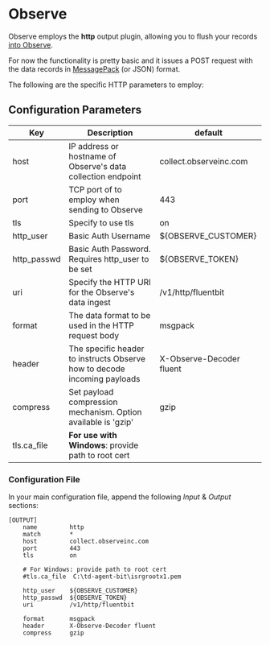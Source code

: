 # Observe

Observe employs the **http** output plugin, allowing you to flush your records [into Observe](https://docs.observeinc.com/en/latest/content/data-ingestion/forwarders/fluentbit.html).

For now the functionality is pretty basic and it issues a POST request with the data records in [MessagePack](http://msgpack.org) (or JSON) format.  

The following are the specific HTTP parameters to employ:

## Configuration Parameters

| Key                        | Description                                                                                                                                                                                                                                                                                                                        | default   |
| -------------------------- | ---------------------------------------------------------------------------------------------------------------------------------------------------------------------------------------------------------------------------------------------------------------------------------------------------------------------------------- | --------- |
| host                       | IP address or hostname of Observe's data collection endpoint                                                                                                                                                                                                                                                                       | collect.observeinc.com |
| port                       | TCP port of to employ when sending to Observe                                                                                                                                                                                                                                                                                      | 443      |
| tls                        | Specify to use tls                                                                                                                                                                                                                                                                                                                 | on       |
| http_user                  | Basic Auth Username                                                                                                                                                                                                                                                                                                                | ${OBSERVE_CUSTOMER} |
| http_passwd                | Basic Auth Password. Requires http\_user to be set                                                                                                                                                                                                                                                                                 | ${OBSERVE_TOKEN} |
| uri                        | Specify the HTTP URI for the Observe's data ingest                                                                                                                                                                                                                                                                                 | /v1/http/fluentbit |
| format                     | The data format to be used in the HTTP request body                                                                                                                                                                                                                                                                                | msgpack   |
| header                     | The specific header to instructs Observe how to decode incoming payloads                                                                                                                                                                                                                                                           | X-Observe-Decoder fluent |
| compress                   | Set payload compression mechanism. Option available is 'gzip'                                                                                                                                                                                                                                                                      | gzip      |
| tls.ca_file                | **For use with Windows**: provide path to root cert                                                                                                                                                                                                                                                                                |           |

### Configuration File

In your main configuration file, append the following _Input_ & _Output_ sections:

```text
[OUTPUT]
    name         http
    match        *
    host         collect.observeinc.com
    port         443
    tls          on

    # For Windows: provide path to root cert
    #tls.ca_file  C:\td-agent-bit\isrgrootx1.pem

    http_user    ${OBSERVE_CUSTOMER}
    http_passwd  ${OBSERVE_TOKEN}
    uri          /v1/http/fluentbit

    format       msgpack
    header       X-Observe-Decoder fluent
    compress     gzip
```
